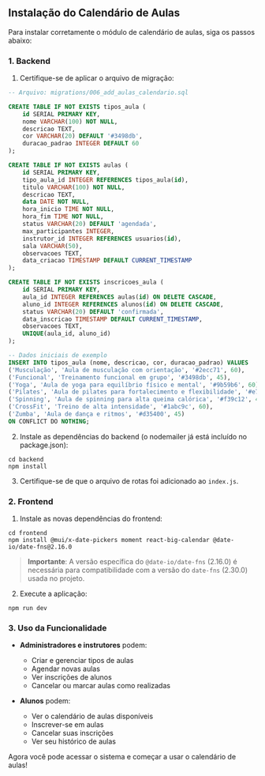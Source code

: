 ## Instalação do Calendário de Aulas

Para instalar corretamente o módulo de calendário de aulas, siga os passos abaixo:

### 1. Backend

1. Certifique-se de aplicar o arquivo de migração:

```sql
-- Arquivo: migrations/006_add_aulas_calendario.sql

CREATE TABLE IF NOT EXISTS tipos_aula (
    id SERIAL PRIMARY KEY,
    nome VARCHAR(100) NOT NULL,
    descricao TEXT,
    cor VARCHAR(20) DEFAULT '#3498db',
    duracao_padrao INTEGER DEFAULT 60
);

CREATE TABLE IF NOT EXISTS aulas (
    id SERIAL PRIMARY KEY,
    tipo_aula_id INTEGER REFERENCES tipos_aula(id),
    titulo VARCHAR(100) NOT NULL,
    descricao TEXT,
    data DATE NOT NULL,
    hora_inicio TIME NOT NULL,
    hora_fim TIME NOT NULL,
    status VARCHAR(20) DEFAULT 'agendada',
    max_participantes INTEGER,
    instrutor_id INTEGER REFERENCES usuarios(id),
    sala VARCHAR(50),
    observacoes TEXT,
    data_criacao TIMESTAMP DEFAULT CURRENT_TIMESTAMP
);

CREATE TABLE IF NOT EXISTS inscricoes_aula (
    id SERIAL PRIMARY KEY,
    aula_id INTEGER REFERENCES aulas(id) ON DELETE CASCADE,
    aluno_id INTEGER REFERENCES alunos(id) ON DELETE CASCADE,
    status VARCHAR(20) DEFAULT 'confirmada',
    data_inscricao TIMESTAMP DEFAULT CURRENT_TIMESTAMP,
    observacoes TEXT,
    UNIQUE(aula_id, aluno_id)
);

-- Dados iniciais de exemplo
INSERT INTO tipos_aula (nome, descricao, cor, duracao_padrao) VALUES
('Musculação', 'Aula de musculação com orientação', '#2ecc71', 60),
('Funcional', 'Treinamento funcional em grupo', '#3498db', 45),
('Yoga', 'Aula de yoga para equilíbrio físico e mental', '#9b59b6', 60),
('Pilates', 'Aula de pilates para fortalecimento e flexibilidade', '#e74c3c', 50),
('Spinning', 'Aula de spinning para alta queima calórica', '#f39c12', 45),
('CrossFit', 'Treino de alta intensidade', '#1abc9c', 60),
('Zumba', 'Aula de dança e ritmos', '#d35400', 45)
ON CONFLICT DO NOTHING;
```

2. Instale as dependências do backend (o nodemailer já está incluído no package.json):

```
cd backend
npm install
```

3. Certifique-se de que o arquivo de rotas foi adicionado ao `index.js`.

### 2. Frontend

1. Instale as novas dependências do frontend:

```
cd frontend
npm install @mui/x-date-pickers moment react-big-calendar @date-io/date-fns@2.16.0
```

> **Importante**: A versão específica do `@date-io/date-fns` (2.16.0) é necessária para compatibilidade com a versão do `date-fns` (2.30.0) usada no projeto.

2. Execute a aplicação:

```
npm run dev
```

### 3. Uso da Funcionalidade

- **Administradores e instrutores** podem:
  - Criar e gerenciar tipos de aulas
  - Agendar novas aulas
  - Ver inscrições de alunos
  - Cancelar ou marcar aulas como realizadas

- **Alunos** podem:
  - Ver o calendário de aulas disponíveis
  - Inscrever-se em aulas
  - Cancelar suas inscrições
  - Ver seu histórico de aulas

Agora você pode acessar o sistema e começar a usar o calendário de aulas!